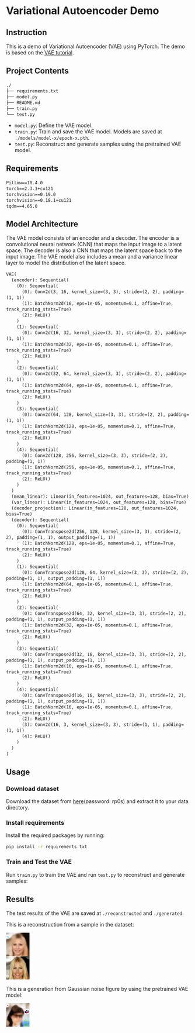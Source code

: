 # Variational Autoencoder Demo

## Instruction

This is a demo of Variational Autoencoder (VAE) using PyTorch. The demo is based on the [VAE tutorial](https://zhouyifan.net/2022/12/19/20221016-VAE/).

## Project Contents

```
./
├── requirements.txt
├── model.py
├── README.md
├── train.py
└── test.py
```

- `model.py`: Define the VAE model.
- `train.py`: Train and save the VAE model. Models are saved at `./models/model-x/epoch-x.pth`.
- `test.py`: Reconstruct and generate samples using the pretrained VAE model.

## Requirements

```
Pillow==10.4.0
torch==2.3.1+cu121
torchvision==0.19.0
torchvision==0.18.1+cu121
tqdm==4.65.0
```

## Model Architecture

The VAE model consists of an encoder and a decoder. The encoder is a convolutional neural network (CNN) that maps the input image to a latent space. The decoder is also a CNN that maps the latent space back to the input image. The VAE model also includes a mean and a variance linear layer to model the distribution of the latent space.

```
VAE(
  (encoder): Sequential(
    (0): Sequential(
      (0): Conv2d(3, 16, kernel_size=(3, 3), stride=(2, 2), padding=(1, 1))
      (1): BatchNorm2d(16, eps=1e-05, momentum=0.1, affine=True, track_running_stats=True)
      (2): ReLU()
    )
    (1): Sequential(
      (0): Conv2d(16, 32, kernel_size=(3, 3), stride=(2, 2), padding=(1, 1))
      (1): BatchNorm2d(32, eps=1e-05, momentum=0.1, affine=True, track_running_stats=True)
      (2): ReLU()
    )
    (2): Sequential(
      (0): Conv2d(32, 64, kernel_size=(3, 3), stride=(2, 2), padding=(1, 1))
      (1): BatchNorm2d(64, eps=1e-05, momentum=0.1, affine=True, track_running_stats=True)
      (2): ReLU()
    )
    (3): Sequential(
      (0): Conv2d(64, 128, kernel_size=(3, 3), stride=(2, 2), padding=(1, 1))
      (1): BatchNorm2d(128, eps=1e-05, momentum=0.1, affine=True, track_running_stats=True)
      (2): ReLU()
    )
    (4): Sequential(
      (0): Conv2d(128, 256, kernel_size=(3, 3), stride=(2, 2), padding=(1, 1))
      (1): BatchNorm2d(256, eps=1e-05, momentum=0.1, affine=True, track_running_stats=True)
      (2): ReLU()
    )
  )
  (mean_linear): Linear(in_features=1024, out_features=128, bias=True)
  (var_linear): Linear(in_features=1024, out_features=128, bias=True)
  (decoder_projection): Linear(in_features=128, out_features=1024, bias=True)
  (decoder): Sequential(
    (0): Sequential(
      (0): ConvTranspose2d(256, 128, kernel_size=(3, 3), stride=(2, 2), padding=(1, 1), output_padding=(1, 1))        
      (1): BatchNorm2d(128, eps=1e-05, momentum=0.1, affine=True, track_running_stats=True)
      (2): ReLU()
    )
    (1): Sequential(
      (0): ConvTranspose2d(128, 64, kernel_size=(3, 3), stride=(2, 2), padding=(1, 1), output_padding=(1, 1))
      (1): BatchNorm2d(64, eps=1e-05, momentum=0.1, affine=True, track_running_stats=True)
      (2): ReLU()
    )
    (2): Sequential(
      (0): ConvTranspose2d(64, 32, kernel_size=(3, 3), stride=(2, 2), padding=(1, 1), output_padding=(1, 1))
      (1): BatchNorm2d(32, eps=1e-05, momentum=0.1, affine=True, track_running_stats=True)
      (2): ReLU()
    )
    (3): Sequential(
      (0): ConvTranspose2d(32, 16, kernel_size=(3, 3), stride=(2, 2), padding=(1, 1), output_padding=(1, 1))
      (1): BatchNorm2d(16, eps=1e-05, momentum=0.1, affine=True, track_running_stats=True)
      (2): ReLU()
    )
    (4): Sequential(
      (0): ConvTranspose2d(16, 16, kernel_size=(3, 3), stride=(2, 2), padding=(1, 1), output_padding=(1, 1))
      (1): BatchNorm2d(16, eps=1e-05, momentum=0.1, affine=True, track_running_stats=True)
      (2): ReLU()
      (3): Conv2d(16, 3, kernel_size=(3, 3), stride=(1, 1), padding=(1, 1))
      (4): ReLU()
    )
  )
)
```

## Usage

### Download dataset

Download the dataset from [here](https://pan.baidu.com/s/1eSNpdRG#list/path=%2F)(password: rp0s) and extract it to your data directory.

### Install requirements

Install the required packages by running:

```bash
pip install -r requirements.txt
```

### Train and Test the VAE

Run `train.py` to train the VAE and run `test.py` to reconstruct and generate samples:

## Results

The test results of the VAE are saved at `./reconstructed` and `./generated`.

This is a reconstruction from a sample in the dataset:

![reconstructed](./assets/reconstructed.png)

This is a generation from Gaussian noise figure by using the pretrained VAE model:

![generated](./assets/generated.png)


